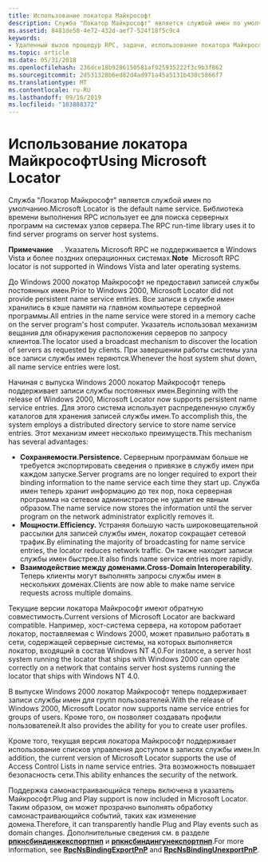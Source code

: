 ```yaml
---
title: Использование локатора Майкрософт
description: Служба "Локатор Майкрософт" является службой имен по умолчанию. Библиотека времени выполнения RPC использует ее для поиска серверных программ на системах узлов сервера.
ms.assetid: 8481de50-4e72-432d-aef7-524f18f5c9c4
keywords:
- Удаленный вызов процедур RPC, задачи, использование локатора Майкрософт
ms.topic: article
ms.date: 05/31/2018
ms.openlocfilehash: 236dce18b9286150581af925935222f3c9b3f862
ms.sourcegitcommit: 2d531328b6ed82d4ad971a45a5131b430c5866f7
ms.translationtype: MT
ms.contentlocale: ru-RU
ms.lasthandoff: 09/16/2019
ms.locfileid: "103888372"
---
```

# <a name="using-microsoft-locator"></a><span data-ttu-id="199b9-105">Использование локатора Майкрософт</span><span class="sxs-lookup"><span data-stu-id="199b9-105">Using Microsoft Locator</span></span>

<span data-ttu-id="199b9-106">Служба "Локатор Майкрософт" является службой имен по умолчанию.</span><span class="sxs-lookup"><span data-stu-id="199b9-106">Microsoft Locator is the default name service.</span></span> <span data-ttu-id="199b9-107">Библиотека времени выполнения RPC использует ее для поиска серверных программ на системах узлов сервера.</span><span class="sxs-lookup"><span data-stu-id="199b9-107">The RPC run-time library uses it to find server programs on server host systems.</span></span>

<span data-ttu-id="199b9-108">**Примечание**    . Указатель Microsoft RPC не поддерживается в Windows Vista и более поздних операционных системах.</span><span class="sxs-lookup"><span data-stu-id="199b9-108">**Note**  Microsoft RPC locator is not supported in Windows Vista and later operating systems.</span></span>

<span data-ttu-id="199b9-109">До Windows 2000 локатор Майкрософт не предоставил записей службы постоянных имен.</span><span class="sxs-lookup"><span data-stu-id="199b9-109">Prior to Windows 2000, Microsoft Locator did not provide persistent name service entries.</span></span> <span data-ttu-id="199b9-110">Все записи в службе имен хранились в кэше памяти на главном компьютере серверной программы.</span><span class="sxs-lookup"><span data-stu-id="199b9-110">All entries in the name service were stored in a memory cache on the server program's host computer.</span></span> <span data-ttu-id="199b9-111">Указатель использовал механизм вещания для обнаружения расположения серверов по запросу клиентов.</span><span class="sxs-lookup"><span data-stu-id="199b9-111">The locator used a broadcast mechanism to discover the location of servers as requested by clients.</span></span> <span data-ttu-id="199b9-112">При завершении работы системы узла все записи службы имен теряются.</span><span class="sxs-lookup"><span data-stu-id="199b9-112">Whenever the host system shut down, all name service entries were lost.</span></span>

<span data-ttu-id="199b9-113">Начиная с выпуска Windows 2000 локатор Майкрософт теперь поддерживает записи службы постоянных имен.</span><span class="sxs-lookup"><span data-stu-id="199b9-113">Beginning with the release of Windows 2000, Microsoft Locator now supports persistent name service entries.</span></span> <span data-ttu-id="199b9-114">Для этого система использует распределенную службу каталогов для хранения записей службы имен.</span><span class="sxs-lookup"><span data-stu-id="199b9-114">To accomplish this, the system employs a distributed directory service to store name service entries.</span></span> <span data-ttu-id="199b9-115">Этот механизм имеет несколько преимуществ.</span><span class="sxs-lookup"><span data-stu-id="199b9-115">This mechanism has several advantages:</span></span>

-   <span data-ttu-id="199b9-116">**Сохраняемости.**</span><span class="sxs-lookup"><span data-stu-id="199b9-116">**Persistence.**</span></span> <span data-ttu-id="199b9-117">Серверным программам больше не требуется экспортировать сведения о привязке в службу имен при каждом запуске.</span><span class="sxs-lookup"><span data-stu-id="199b9-117">Server programs are no longer required to export their binding information to the name service each time they start up.</span></span> <span data-ttu-id="199b9-118">Служба имен теперь хранит информацию до тех пор, пока серверная программа на сетевом администраторе не удалит ее явным образом.</span><span class="sxs-lookup"><span data-stu-id="199b9-118">The name service now stores the information until the server program on the network administrator explicitly removes it.</span></span>
-   <span data-ttu-id="199b9-119">**Мощности.**</span><span class="sxs-lookup"><span data-stu-id="199b9-119">**Efficiency.**</span></span> <span data-ttu-id="199b9-120">Устраняя большую часть широковещательной рассылки для записей службы имен, локатор сокращает сетевой трафик.</span><span class="sxs-lookup"><span data-stu-id="199b9-120">By eliminating the majority of broadcasting for name service entries, the locator reduces network traffic.</span></span> <span data-ttu-id="199b9-121">Он также находит записи службы имен быстрее.</span><span class="sxs-lookup"><span data-stu-id="199b9-121">It also finds name service entries more rapidly.</span></span>
-   <span data-ttu-id="199b9-122">**Взаимодействие между доменами.**</span><span class="sxs-lookup"><span data-stu-id="199b9-122">**Cross-Domain Interoperability.**</span></span> <span data-ttu-id="199b9-123">Теперь клиенты могут выполнять запросы службы имен в нескольких доменах.</span><span class="sxs-lookup"><span data-stu-id="199b9-123">Clients are now able to make name service requests across multiple domains.</span></span>

<span data-ttu-id="199b9-124">Текущие версии локатора Майкрософт имеют обратную совместимость.</span><span class="sxs-lookup"><span data-stu-id="199b9-124">Current versions of Microsoft Locator are backward compatible.</span></span> <span data-ttu-id="199b9-125">Например, хост-система сервера, на котором работает локатор, поставляемая с Windows 2000, может правильно работать в сети, содержащей серверные системы, на которых выполняется локатор, входящий в состав Windows NT 4,0.</span><span class="sxs-lookup"><span data-stu-id="199b9-125">For instance, a server host system running the locator that ships with Windows 2000 can operate correctly on a network that contains server host systems running the locator that ships with Windows NT 4.0.</span></span>

<span data-ttu-id="199b9-126">В выпуске Windows 2000 локатор Майкрософт теперь поддерживает записи службы имен для групп пользователей.</span><span class="sxs-lookup"><span data-stu-id="199b9-126">With the release of Windows 2000, Microsoft Locator now supports name service entries for groups of users.</span></span> <span data-ttu-id="199b9-127">Кроме того, он позволяет создавать профили пользователей.</span><span class="sxs-lookup"><span data-stu-id="199b9-127">It also provides the ability for you to create user profiles.</span></span>

<span data-ttu-id="199b9-128">Кроме того, текущая версия локатора Майкрософт поддерживает использование списков управления доступом в записях службы имен.</span><span class="sxs-lookup"><span data-stu-id="199b9-128">In addition, the current version of Microsoft Locator supports the use of Access Control Lists in name service entries.</span></span> <span data-ttu-id="199b9-129">Эта возможность повышает безопасность сети.</span><span class="sxs-lookup"><span data-stu-id="199b9-129">This ability enhances the security of the network.</span></span>

<span data-ttu-id="199b9-130">Поддержка самонастраивающийся теперь включена в указатель Майкрософт.</span><span class="sxs-lookup"><span data-stu-id="199b9-130">Plug and Play support is now included in Microsoft Locator.</span></span> <span data-ttu-id="199b9-131">Таким образом, он может прозрачно выполнять обработку самонастраивающийся событий, таких как изменение домена.</span><span class="sxs-lookup"><span data-stu-id="199b9-131">Therefore, it can transparently handle Plug and Play events such as domain changes.</span></span> <span data-ttu-id="199b9-132">Дополнительные сведения см. в разделе [**рпкнсбиндинжекспортпнп**](/windows/desktop/api/Rpcnsi/nf-rpcnsi-rpcnsbindingexportpnpa) и [**рпкнсбиндингунекспортпнп**](/windows/desktop/api/Rpcnsi/nf-rpcnsi-rpcnsbindingunexportpnpa).</span><span class="sxs-lookup"><span data-stu-id="199b9-132">For more information, see [**RpcNsBindingExportPnP**](/windows/desktop/api/Rpcnsi/nf-rpcnsi-rpcnsbindingexportpnpa) and [**RpcNsBindingUnexportPnP**](/windows/desktop/api/Rpcnsi/nf-rpcnsi-rpcnsbindingunexportpnpa).</span></span>

 

 




